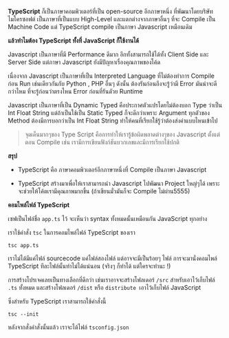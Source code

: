 **TypeScript** ก็เป็นภาษาคอมพิวเตอร์ที่เป็น open-source อีกภาษาหนึ่ง ที่พัฒนาโดยบริษัทไมโครซอฟต์ เป็นภาษาที่เป็นแบบ High-Level และแตกต่างจากภาษาอื่นๆ ที่จะ Compile เป็น Machine Code แต่ TypeScript compile เป็นภาษา Javascript เหมือนเดิม 

**แล้วทำไมต้อง TypeScript ทั้งที่ JavaScript ก็ใช้งานได้**

Javascript เป็นภาษาที่มี Performance ดีมาก อีกทั้งสามารถใช้ได้ทั้ง Client Side และ Server Side แต่ภาษา Javascript ยังมีปัญหาเรื่องคุณภาพของโค้ด

เนื่องจาก Javascript เป็นภาษาที่เป็น Interpreted Language ที่ไม่ต้องทำการ Compile ก่อน Run เช่นเดียวกันกับ Python , PHP อื่นๆ ดังนั้น ต้องรันก่อนถึงจะรู้ว่ามี Error มันน่าจะดีกว่าไหม ที่จะรู้ก่อนว่าตรงไหน Error ก่อนที่รันดัวย Runtime

Javascript เป็นภาษาที่เป็น Dynamic Typed คือประกาศตัวแปรโดยไม่ต้องบอก Type ว่าเป็น Int Float String แต่ถ้าเป็นใช้เป็น Static Typed ก็จะดีกว่าเพราะ Argument ทุกตัวของ Method ต้องมีการบอกว่าเป็น Int Float String ทำให้คนที่เรียกใช้รู้ว่าต้องส่งค่าแบบไหนเข้าไป


> จุดเด็นมากๆของ Type Script คือการทำให้เรารู้ข้อผิดพลาดต่างๆของ Javascript ตั้งแต่ตอน Compile เช่น เรามีการเขียนฟังก์ชันบวกเลขและมีการเรียกใช้ปกติ

**สรุป**

- TypeScript คือ ภาษาคอมพิวเตอร์อีกภาษาหนึ่งที่ Compile เป็นภาษา Javascript

- TypeScript สร้างมาเพื่อให้เราสามารถนำ Javascript ไปพัฒนา Project ใหญ่ๆได้ เพราะจะช่วยให้โค้ตเรามีคุณภาพมากขึ้น (ถ้าเขียนมั่วมันก็จะ Compile ไม่ผ่าน5555)

**คอมไพล์ไฟล์ TypeScript**

เซฟเป็นไฟล์ชื่อ `app.ts` ไว้ จะเห็นว่า syntax ทั้งหมดนั้นเหมือนกัน JavaScript ทุกอย่าง

เราใช้คำสั่ง `tsc` ในการคอมไพล์ไฟล์ TypeScript ของเรา

`tsc app.ts`


เราไม่ได้มีแค่ไฟล์ sourcecode แค่ไฟล์สองไฟล์ แต่อาจจะมีเป็นร้อยๆ ไฟล์ การจะมานั่งคอมไพล์ TypeScript ทีละไฟล์นั้นทำไม่ได้แน่นอน (จริงๆ ก็ทำได้ แต่ใครจะทำนะ !)


การสร้างโปรเจคเลยเป็นทางเลือกที่ดีกว่า เช่นเราอาจจะสร้างโฟลเดอร์ `/src` สำหรับเอาไว้เก็บไฟล์ `.ts` ทั้งหมด และสร้างโฟลเดอร์ `/dist` หรือ `distribute `เอาไว้เก็บไฟล์ JavaScript

ซึ่งสำหรับ TypeScript เราสามารถใช้คำสั่งนี้

`tsc --init`

หลังจากสั่งคำสั่งนั้นแล้ว เราจะได้ไฟล์ `tsconfig.json`





